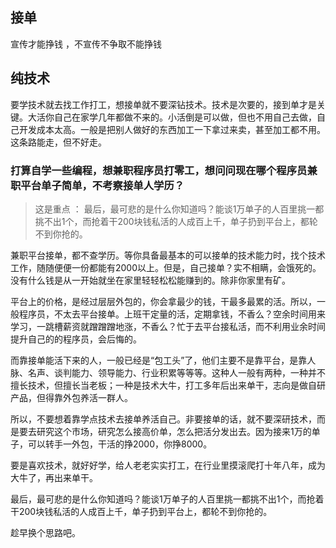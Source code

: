 ## 接单 

 宣传才能挣钱 ，不宣传不争取不能挣钱


## 纯技术

要学技术就去找工作打工，想接单就不要深钻技术。技术是次要的，接到单才是关键。大活你自己在家学几年都做不来的。小活倒是可以做，但也不用自己去做，自己开发成本太高。一般是把别人做好的东西加工一下拿过来卖，甚至加工都不用。这条路能走，但不好走。

### 打算自学一些编程，想兼职程序员打零工，想问问现在哪个程序员兼职平台单子简单，不考察接单人学历？

> 这是重点 ： 最后，最可悲的是什么你知道吗？能谈1万单子的人百里挑一都挑不出1个，而抢着干200块钱私活的人成百上千，单子扔到平台上，都轮不到你抢的。

兼职平台接单，都不查学历。等你具备最基本的可以接单的技术能力时，找个技术工作，随随便便一份都能有2000以上。但是，自己接单？实不相瞒，会饿死的。没有什么钱是从一开始就坐在家里轻轻松松能赚到的。除非你家里有矿。

平台上的价格，是经过层层外包的，你会拿最少的钱，干最多最累的活。所以，一般程序员，不太去平台接单。上班干定量的活，定期拿钱，不香么？空余时间用来学习，一跳槽薪资就蹭蹭蹭地涨，不香么？忙于去平台接私活，而不利用业余时间提升自己的的程序员，会后悔的。

而靠接单能活下来的人，一般已经是“包工头”了，他们主要不是靠平台，是靠人脉、名声、谈判能力、领导能力、行业积累等等等。这种人一般有两种，一种并不擅长技术，但擅长当老板；一种是技术大牛，打工多年后出来单干，志向是做自研产品，但得靠外包养活一群人。

所以，不要想着靠学点技术去接单养活自己。非要接单的话，就不要深研技术，而是要去研究这个市场，研究怎么接高价单，怎么把活分发出去。因为接来1万的单子，可以转手一外包，干活的挣2000，你挣8000。

要是喜欢技术，就好好学，给人老老实实打工，在行业里摸滚爬打十年八年，成为大牛了，再出来单干。

最后，最可悲的是什么你知道吗？能谈1万单子的人百里挑一都挑不出1个，而抢着干200块钱私活的人成百上千，单子扔到平台上，都轮不到你抢的。

趁早换个思路吧。
